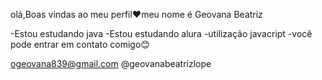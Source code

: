 olá,Boas vindas ao meu perfil❤️meu nome é Geovana Beatriz

-Estou estudando java
-Estou estudando alura
-utilização javacript
-você pode entrar em contato comigo😊

ogeovana839@gmail.com
@geovanabeatrizlope

